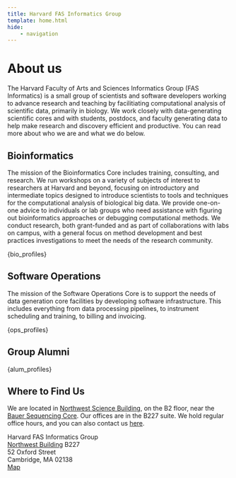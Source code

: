 ```yaml
---
title: Harvard FAS Informatics Group
template: home.html
hide:
    - navigation
---
```


<style>
    .md-sidebar--secondary {{
        order: 0;
    }}
</style>

# About us

The Harvard Faculty of Arts and Sciences Informatics Group (FAS Informatics) is a small group of scientists and software developers working to advance research and teaching by facilitiating computational analysis of scientific data, primarily in biology. We work closely with data-generating scientific cores and with students, postdocs, and faculty generating data to help make research and discovery efficient and productive. You can read more about who we are and what we do below. 

## Bioinformatics

The mission of the Bioinformatics Core includes training, consulting, and research. We run workshops on a variety of subjects of interest to researchers at Harvard and beyond, focusing on introductory and intermediate topics designed to introduce scientists to tools and techniques for the computational analysis of biological big data. We provide one-on-one advice to individuals or lab groups who need assistance with figuring out bioinformatics approaches or debugging computational methods. We conduct research, both grant-funded and as part of collaborations with labs on campus, with a general focus on method development and best practices investigations to meet the needs of the research community. 

{bio_profiles}

## Software Operations

The mission of the Software Operations Core is to support the needs of data generation core facilities by developing software infrastructure. This includes everything from data processing pipelines, to instrument scheduling and training, to billing and invoicing. 

{ops_profiles}

## Group Alumni

{alum_profiles}

## Where to Find Us

We are located in [Northwest Science Building](https://mapprod.cadm.harvard.edu/portal/apps/indoors/?appid=2c3969f8d1b14147920610a68f6db713&itemUniqueIdField=facility_id&itemSourceKey=Facilities&itemUniqueId=CA-04560), on the B2 floor, near the [Bauer Sequencing Core](https://bauercore.fas.harvard.edu/). Our offices are in the B227 suite. We hold regular office hours, and you can also contact us [here](contact.md).

Harvard FAS Informatics Group  
[Northwest Building](https://nw.fas.harvard.edu/) B227  
52 Oxford Street  
Cambridge, MA 02138  
[Map](https://mapprod.cadm.harvard.edu/portal/apps/indoors/?appid=2c3969f8d1b14147920610a68f6db713&itemUniqueIdField=facility_id&itemSourceKey=Facilities&itemUniqueId=CA-04560)